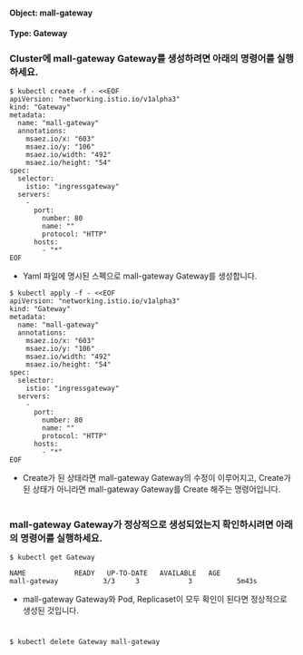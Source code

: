 
#### Object: mall-gateway
#### Type: Gateway

### Cluster에 mall-gateway Gateway를 생성하려면 아래의 명령어를 실행하세요.

```
$ kubectl create -f - <<EOF 
apiVersion: "networking.istio.io/v1alpha3"
kind: "Gateway"
metadata: 
  name: "mall-gateway"
  annotations: 
    msaez.io/x: "603"
    msaez.io/y: "106"
    msaez.io/width: "492"
    msaez.io/height: "54"
spec: 
  selector: 
    istio: "ingressgateway"
  servers: 
    - 
      port: 
        number: 80
        name: ""
        protocol: "HTTP"
      hosts: 
        - "*"
EOF
```
- Yaml 파일에 명시된 스펙으로 mall-gateway Gateway를 생성합니다.

```
$ kubectl apply -f - <<EOF 
apiVersion: "networking.istio.io/v1alpha3"
kind: "Gateway"
metadata: 
  name: "mall-gateway"
  annotations: 
    msaez.io/x: "603"
    msaez.io/y: "106"
    msaez.io/width: "492"
    msaez.io/height: "54"
spec: 
  selector: 
    istio: "ingressgateway"
  servers: 
    - 
      port: 
        number: 80
        name: ""
        protocol: "HTTP"
      hosts: 
        - "*"
EOF
```
- Create가 된 상태라면 mall-gateway Gateway의 수정이 이루어지고, Create가 된 상태가 아니라면 mall-gateway Gateway를 Create 해주는 명령어입니다.  
#

### mall-gateway Gateway가 정상적으로 생성되었는지 확인하시려면 아래의 명령어를 실행하세요.

```
$ kubectl get Gateway

NAME            READY   UP-TO-DATE   AVAILABLE   AGE
mall-gateway           3/3     3            3           5m43s

```
- mall-gateway Gateway와 Pod, Replicaset이 모두 확인이 된다면 정상적으로 생성된 것입니다.
#

```
$ kubectl delete Gateway mall-gateway
```
#
